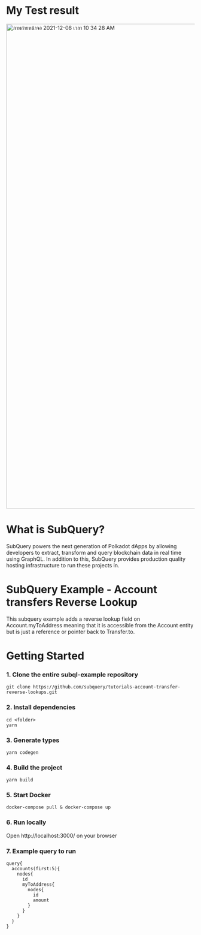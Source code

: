 # My Test result 

<img width="1293" alt="ภาพถ่ายหน้าจอ 2021-12-08 เวลา 10 34 28 AM" src="https://user-images.githubusercontent.com/49824256/145144040-d39e5229-15e8-4eb4-9c81-533d7cac691f.png">

# What is SubQuery?

SubQuery powers the next generation of Polkadot dApps by allowing developers to extract, transform and query blockchain data in real time using GraphQL. In addition to this, SubQuery provides production quality hosting infrastructure to run these projects in.

# SubQuery Example - Account transfers Reverse Lookup

This subquery example adds a reverse lookup field on Account.myToAddress meaning that it is accessible from the Account entity but is just a reference or pointer back to Transfer.to.

# Getting Started

### 1. Clone the entire subql-example repository

```shell
git clone https://github.com/subquery/tutorials-account-transfer-reverse-lookups.git

```

### 2. Install dependencies

```shell
cd <folder>
yarn
```

### 3. Generate types

```shell
yarn codegen
```

### 4. Build the project

```shell
yarn build
```

### 5. Start Docker

```shell
docker-compose pull & docker-compose up
```

### 6. Run locally

Open http://localhost:3000/ on your browser

### 7. Example query to run

```shell
query{
  accounts(first:5){
    nodes{
      id
      myToAddress{
        nodes{
          id
          amount
        }
      }
    }
  }
}
```

